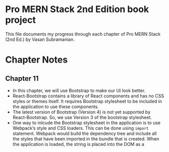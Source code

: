 # Pro MERN Stack 2nd Edition book project

This file documents my progress through each chapter of Pro MERN Stack (2nd Ed.) by Vasan Subramanian.

# Chapter Notes
## Chapter 11

* In this chapter, we will use Bootstrap to make our UI look better.
* React-Bootstrap contains a library of React components and has no CSS styles or themes itself. It requires Bootstrap stylesheet to be included in the application to use these components.
* The latest version of Bootstrap (Version 4) is not yet supported by React-Bootstrap. So, we use Version 3 of the bootstrap stylesheet.
* One way to inlcude the Bootstrap stylesheet in the application is to use Webpack’s style and CSS loaders. This can be done using `import` statement. Webpack would build the dependency tree and include all the styles that have been imported in the bundle that is created. When the application is loaded, the string is placed into the DOM as a <style> node.
* Bootstrap is shipped as a monolithic stylesheet. Even if only a single component is being used, the entire CSS has to be included. So we just include the entire stylesheet as is.
* We need to let the mobile browser that the application knows how to handle small screens. The way to do so is by adding a meta tag in the main page, called viewport, the content of which specifies an initial width equal to the device’s width and an initial zoom of 100%.

## Chapter 10

![ch101](/readme_images/Chapter10_1.png)

![ch102](/readme_images/Chapter10_2.png)

* In this chapter, we convert the hard coded filter to something more flexible with user input, and fill the Edit page with a form. Then we add the ability to delete issues from the Issue List page.
* To be able to show a value in the input, the component has to be controlled by the parent via a state variable or props variable. This is done by setting the value of the input to that state or props variable. The input form element whose value is controlled by React in this way is called a controlled component.
* To change the value of the dropdown when using controlled components, we have to get hold of the new value, the `onChange()` event has trapped. When the user changes the value, the state variable can be updated with the new value using `setState()`.
* To filter the Assignee filed we would have to add a text input, and in its `onChange`, we have to update a state variable and use that in the filter.
* To add a filter on the Effort field(a number), we need two fields, a minimum and maximum value to filter on, both of which are optional.
* To check the presence of an `id` field in the issue object and avoid rendering the form we check if the `id` field is invalid, if it's invalid we show an error message. If, not we assume the page is in the middle of completing loading the data and return null in the `render` method. We use double-equals rather than triple-equals, so that it matches anything that seems like null.
* It is not advisable to use `this.state` directly when arriving at a new state, teh recommended way is to supply a callback to the `setState` method that takes in the previous state and returns a new state.
* In the form, we want to store data in their natural data types, and want all the data type conversions routines to be shared. We could use packages like `react-numeric-input` and `react-datepicker` for this.
* For the components that have to be edited, we take the approach of disjoint state. In this approach component is controlled as long as the user is not editing it, and when it's being edited, we'll make it an uncontrolled component. Once the user is finished with editing the two values will be brought in sync.
* For the changes we make in the input components to take effect in the parent component we have to call the parent `onChange`. We will call this when the input loses focus using the element's `onBlur` property.
* While calling the parent's `onChange()` we’ll pass the value in the natural data type as a second argument. This is so that the parent handle the original event (the first argument) of onChange() if required.
* The best way to tacke the issue where the state remains the old one when the props of the component has changed is to assign a key property to the component that changes when a new issue is loaded. React uses this property to indicate that a component object cannot be reused if the key is different and a new one has to be constructed.
* To store the validity status of each of the inputs in a state variable we have to add a new method called `invalidFields`. Initially, we have to set the state variable to an empty object for any new issue that's being loaded.
* To pass in the `tag` property in the component, we have to use `React.createElement()` instead of using JSX as the tag name is a variable while rendering. 
* To update one or more fields in the document we can use MongoDB `update` command and use the `$set` operator to set the new values of field.
* The fields that cannot be changed from the issue object need to be stripped off and copied.
* To add a button to update a single field, it needs to initiate an action that can be a function passed in as a callback in the props. The callback needs to passed from `IssueList` via `IssueTable` to `IssueRow`. To identify which issue that action has to be applied on, we also have to receive a index of the issue in the table as another value in the props. We use this method for Update and Delete operation.
* When we delete an issue, we move it to the `trash` in a new collection called `deleted_issues`. To achieve this, we’ll retrieve the issue based on the given ID from the issues collection, add the deleted field, save it to deleted_issues, and then delete it from the issues collection.

### Errors and Issues

* In some places throughout this chapter, instead of a pair of single quotes `''` to represent an empty string, a double quote has been used. 
* Similar to chapter 9, I had to make a small change in `IssueEdit.jsx` to make the code work on recent versions of GraphQL. I had to replace the line `const data = await graphQLFetch(query, { id });` to `const data = await graphQLFetch(query, { id: parseInt(id, 10) });`.
* The date validation described in the book doesn't work in Chrome. When we enter a invalid date like `123456` it was not caught and the page doesn not render. It can be fixed by changing the unformat method. We change the code to 
```
function unformat(str) {
    const isDate = str.match(/^(19|20)\d\d[- /.](0[1-9]|1[012])[- /.](0[1-9]|[12][0-9]|3[01])$/);
    return isDate ? new Date(str) : null;
}
```

## Chapter 9

![ch09](/readme_images/Chapter9.png)

* We need `routing` to navigate between different views of the application.
* It has to have the following properties:
    * The user can use the forward/back buttons of the browser to navigate between visited pages of the application.
    * Individual pages can be bookmarked and visited later.
    * Links to views can be shared with others.
* There are 2 ways to make connection to something that the browser recognizes:
    * Hash Based: the #(anchor) portion of the URL can be interpreted as a location and this location then determines what section of the page is displayed.  
    * Browser History: It lets JavaScript handle the page transitions, at the same time preventing the browser from reloading the page when the URL changes.
* To switch between different components based on the hyperlink React Router uses a component called `Route`. It takes in as arguments the path that the route needs to match, and the component that needs to be shown when the path matches the URL in the browser.
* To indicate that only one of the components needs to be shown the routes should be enlosed in a `<Switch>` component.
* Difference between matching in Express router and React Router is that:
    * In Express, the match is exact by default, and an * has to be added to match anything that follows.
    * In Express, a route match stops further processing, whereas in React Router, a <Switch> is explicitly needed to make it stop at the first match.
* Parameters can be specified in the route path by using the : character followed by the name of the property that will receive the value. Via props, all routed components are provided a `match` object that contains the result of the match operation and this `match` contains a field `params` that hold the route parameters.
* Query parameters can be used to pass a query through the URL to filter, sort and pagination. 
* The React Router supplies as part of props, `location` object which includes the path(in the field `pathname`) and the query string(in the field `search`). React Router leaves it to the application to determine how to  parse these fields.
* React Router provides a convenient way to create links via `Link` component. It has the following differences with `href`:
    * The paths in a Link are always absolute; it does not support relative paths.
    * The query string and the hash can be supplied as separate properties to the Link.
    * A variation of `Link` and `NavLink` is capable of figuring out if the current URL matches the link and adds a class to the link to show it as active
    * A `Link` works the same between different kinds of routers, either using the # character, or using the path as is.
* `NavLink` allows us to highlight the currently active navigation link based on the path that partially matches with URL's path based on the segments separated by a /. It only adds a class `active` when the link matches the URL.
* React Router has a property `history` which can be used to set the browser URL's location, query string, etc.
* We have to use a wrapper function provided by React Router called `withRouter()` when the component is not directly in the path of any route. The function takes in a component class as an argument and returns a new component class that has `history`, `location` and `match` available as part of `props`. 
* In `nested routes` the beginning part of the path depicts one section of a page, and based on interaction within that page, the latter part of the path depicts variation, or further definition of what's shown additionally in the page.
* At any point in the hierarchy of components, a Route component can be added which will be rendered if the URL matches the route’s path using the `dynamic routing` philosophy of React Router.
* Unlike Express routes, React Router’s routes don’t all need to be predeclared, they can be placed at any level and are evaluated during the process of rendering.
* The disadvantage of hash-based routing is that when the server needs to respond to a different URL path, the browser makes a request to `/` from the server, regardless of what follows the `#` or the actual routing path.
* The switch to using this new router is as simple as changing the import statement and using `BrowserRouter` instead of `HashRouter`. This component achieves routing by using the HTML5 history API (pushState, replaceState, and popState) to keep the UI in sync with the URL.
* When we use Browser History Router, if what follows the `#` is different, it assumes that it's just an anchor within the page and a request is made to `/` regardless of the route's path and the server responds with the entire page.
* In the implementation with Browser History Router, HMR calls fail when we change a souce file when we are at a location such as `/edit/1` or `/issues/`. To get the correct request we use `publicPath` to fetch update information.  

### Errors and Issues

* I was getting an error `INTERNAL_SERVER_ERROR: Variable "$id" got invalid value "1"; Expected type Int. Int cannot represent non-integer value: "1"` while implementing the Nested Routes. To fix it, I had to make a change in the code in page 256. I replaced `const data = await graphQLFetch(query, { id });` with `const data = await graphQLFetch(query, { id: parseInt(id, 10) });`.

## Chapter 8

![ch081](/readme_images/Chapter8_1.png)

![ch082](/readme_images/Chapter8_2.png)

* Using Webpack we can split the front-end code into component based files, inject code onto the browser incrementally and refresh the browser automatically on front-end changes.
* The `require()` element is a function that can be used to import symbols from another module. The parameter passed to require() is the ID of the module.
* For packages installed using npm, this is the same as the name of the package and the same as the sub-directory inside the `node_modules` directory where the package’s files are installed. For modules within the same application, the ID is the path of the file that needs to be imported.
* Whatever is exported by other.js will be available in the other variable. This is controlled by `exports`.
* We separate the different functionalities from `server.js` and them using `require` import them in `server.js`.
* Using, Webpack dependencies can be defined using statements. The tool then automatically determines the application's own dependent modules and third party library dependencies. It has a single pipeline to transform, bundle, and watch for changes and generate new bundles as fast as possible.
* We will modularize the client-side code using Webpack.
* In the front-end we use `import` statement instead of `require`.
* Weback can combine the steps of Babel transform and then putting the files together by using helpers called `loaders`. To run Babel transforms we need Babel loader.
* Each React component should be placed in it's own file, especially if the component is a stateful one. The stateless components can be combined with other components.
* We install the third party libraries that we had earlier included directly from a CDN.
* NPM can be used for server-side libraries as well as client side ones. Webpack understands this and can deal with client side libraries installed via npm.
* Using an optimization called `splitChunks` in Webpack we can have two bundles, one for application code and another for all the libraries.
* Hot Module Replacement can be used to detect changes and recompile the files. It saves time by updating only when its changed, and it removes the need for switching windows and refreshing the pages.
* Webpack gives us source maps, that connects the line numbers in the transformed code to the original code. This can be used for debugging as breakpoints in the original code are converted to breakponts in the transformed code. We us `source-map` which is the most accurate(and slowest) tool for this.
* Instead of injecting the environment variables in the front end we could generate a bundle that replaces the variables wherever it needs to be replaced. Webpack uses `DefinePlugin` for this. This method's disadvantage is that, we have to create different bundles for different environments and a change in the server configuration cannot be done without making another build.
* To optimize the page load time for applications, we should split the bundles into smaller pieces, and load the bundles only when required using lazy loading.
* To prevent browser caching the JavaScript bundle, we need to change the name of the script file if the contents have changed.

### Errors and Issues

* On page 204 the author has imported `graphql_date.js`. It actually should have been `./graphql_date.js`. The correct change has been given on page 206.
* On page 216 and page 226, in the code `ReactDOM.render(element, document.getElementById('contents'));`, it should have been `content` instead of `contents`.
* On page 227, the line `devtool: 'source-map'`  raise an ESLint error as a trailing comma is missing at the end.

## Chapter 7

![ch071](/readme_images/Chapter7_1.png)

![ch072](/readme_images/Chapter7_2.png)

* In this chapter we organize our code, and make it more flexible so that it can cater to a larger application with lot of traffic.
* UI Server
    * Our Express server serves static content as well as API calls.
    * All the requests land on the same physical server within the Express application and are routed into two different middleware based on the request.
    * As the application grows, the API will have other consumers and the two parts will have different scaling requirements. Also, it will be hard to diagnose and debug performance issues. So the better option is to separate it into two servers.
* To keep the variables for ports flexible we use `dotenv` to supply environment variables stored in configuration files. We can use any environment variable using process.env properties. The values of the environament variables should be declared in a `.env` file in the root during development.
* `cross-origin resource sharing` or CORS is the mechanism of determining if the request can be allowed.
* In our application we don't disable unauthenticated requests across origins. We can change the UI to make even API requests to the UI server, and then using proxy that request will be routed to the API server.
* ESLint is a flexible linter that lets us define the rules that our code should adhere to. The rules can be defined in the `.eslintrc` file, which is a JSON specification. 
* Rule sets can also be inherited using the `extends` property.
* In the api we just need to install the `airbnb-base` package, but in the UI we require the complete Airbnb configuration including the React plugin.
* The ESLint can be run using the command `npx eslint`.
* In the UI, we don't need to run ESLint on all the sub-directories. The compiled file in the `public` directory will cause errors because it is not source code. We can ignore this file by adding `--ignore-pattern public` to the command line script or add them as lines to a text file called `.eslintignore`.
* In the `src`folder in the ui we extend the complete `airbnb` so that we can configure the React code. To check React code with ESLint, we run it using the command `npx eslint . --ext js,jsx --ignore-pattern public`. 
* We can supply specification in the form of `propTypes` to validate the properties being passed from one component to another.  

### Errors and Issues

* `npm install` was showing an error: `apollo-graphql@0.4.5 requires a peer of graphql@^14.2.1 but none is installed. You must install peer dependencies yourself`. I had to specify a graphql version to `14.2.1` in api's package.json to fix it.
* I made a mistake of naming the `.env` file as sample.env. The values that I had defined in it were not accessible in the code. Renaming it to `.env` fixed the issue.
* While using ESLint I got an error `Expected linebreaks to be 'LF' but found 'CRLF'  linebreak-style`. This was an error that was coming because I was using Windows. To fix this I added a rule(` "linebreak-style": ["error","windows"]`) in the `.eslintrc` file.

## Chapter 6

![ch06](/readme_images/Chapter6.png)

* MongoDB is a document database, an entire object is written as a `document`. A `document` is a data structure composed of field and value pairs.
* MongoDB supports Boolean, numbers, strings, dates, timestamps, regular  expressions, and binary data.
* `Collection` is a set of documents. 
* In MongoDB it's mandatory to have a unique primary key. It has a reserved field name `_id`. If we don't provide a value while creating the document, the primary key is auto-generated. It has a special data type called `ObjectId`. When we provide a id it's stored as an integer, but when it is auto-generated the data type of id is `ObjectID`
* Database is a logical grouping of collections.
* `$lookup` is an aggregation pipeline equivalent to `join` in SQL databases.
* In MongoDB query language the main read and write operation are the CRUD methods.
* I downloaded the  MongoDB Enterprise Edition for Windows. To use MongoDB I had to go to `C:\Program Files\MongoDB\Server\4.2\bin\` directory and run `mongo.exe` or run `C:\Program Files\MongoDB\Server\4.2\bin\mongo.exe` in cmd.
* Then I created a directory `\data\db` for the database in `C` drive.
* Mongo shell has an auto-complete feature that can be availed by pressing tab twice after typing `db.employees.`.
* `find()` method takes in 2 arguments. First is the filter and second is the projection.
* `createIndex()` take in 2 arguments. The first is the filter, and the second is an object that contains various attributes of the index(like unique).
* Projection specifies which fields to include or exclude in the result. It's format is an object with one or more fields as the key and value as 0 or 1. It can start with nothing and include fields using 1, or start with everything and exclude fields using 0s.
* `updateOne()` and `updateMany()` are the two methods available for updating a document. It takes 2 arguments. The first argument is filter, and the second is an update specification if only some fields need to be changed.
* The method `replaceOne()` can be used to replace the complete document.
* `aggregate()` performs the function of GROUP BY clause. To perform aggregate, the `$group` stage needs to be used. To group the aggregate by a field, we specify the name of the field prefixed by a `$` as the value of `_id`.
* To connect with the MongoDB server we import the `MongoClient` object, then create a new client object and finally call the connect method on it.
* The `connect()` method is an asynchronous method and needs a callback. Within the callback, a connection to the database can be obtained by calling the `db` method of the `client` object. 
* The most recommended and convenient way to use the driver is using async/await paradigm. We use `await` before the method call to simulate the synchronous call by waiting for the call to complete and return the results.
* Mongo shell is built on top of a JavaScript engine.
* To perform the read operation, we need to connect to the database. We maintain the connection so that it can be reused for many operations. Next, we need to setup the server to connect to the database and then start the `Express` application.  
* To perform the write operation, we need to first generate a sequence of numbers that cannot give us duplicates. Then, insert the issue object in the database.

## Chapter 5

![ch05](/readme_images/Chapter5.png)

* A router in Express takes a client request, matches it against any routes that are present, and executes the handler function that is associated with that route. The route specification consists of an HTTP method, path specification and the route handler.
* The difference between a middleware function and route is that a middleware function deals with any request matching the path specification, whereas a route matches a request with a specific HTTP method.
* When a request is received, the first thing that Express does is match the request to one of the routes. The request method is matched against the route’s method.
* Route parameters are named segments in the path specification that match a part of the URL.
* Multiple routes can be set up to match different URLs and patterns, but the first match will be used. After matching the handler function is called.
* Request object's properties and methods can be used to inspect any aspect of the request and the response object can be used to construct and send a response.
* Middleware functions have access to the request object, the response object, and the next middleware function in the application’s request-response cycle.
* HTTP method and operation mapping are well mapped and specified in REST but, it doesn't lay down rules for the following:
    * Filtering, sorting, and paginating a list of objects.
    * Specifying which fields to return in a READ operation
    * If there are embedded objects, specifying which of those to expand in a READ operation.
    * Specifying which fields to modify in a PATCH operation.
    * Representation of objects. We are free to use JSON, XML, or any other representation.
* GraphQL has the following salient geatures:
    * The properties of an object that need to be returned must be specified and its invalid to request nothing.
    * It's graph based i.e. relationships between objects are naturally handled in the GraphQL API.
    * It has a single endpoint. The name of the resource being accessed is supplied as part of the query.
    * It's strongly typed. All fields and arguments have a type.
* Packages like `graphql-tools` and `apollo-server` build on top of GraphQL.js(the reference implementation of GraphQL) to add advanced features.
* In GraphQL schema language we have to define each type using the type keyword followed by the name of the type, followed by its specification within curly brackets.
* GraphQL schema has two special types that are entry points into the type system, called `Query` and `Mutation`. Query fields are expected to return existing state, whereas mutation fields are expected to change something in the application’s data.
* Query fields are executed in parallel whereas mutation fields are executed in series.
* In the Schema Language we can indicate that the value is mandatory by adding an exclaimation character(!) after the type.
* Resolvers resolve a query to a field with real values. Its  specified as nested objects that follow the structure of schema and at every level the field is resolved using a function of the same name as the field.
* To initialize the GraphQL server we have to construct an `ApolloServer` object. The constructor takes in an object with at least two properties-`typeDefs` and `resolvers`-and returns a GraphQL server object.
* In the GraphQL Playground the query language used is not JSON, it follows the same hierarchical structure of the schema. The output is regular JSON.
* We use `List API` to fetch the list of issues. We have to define a custom type `Issue` containing all the fields of the issue.
* In GraphQL to specify a list of another type we enclose it within square brackets. We could use `[Issue]` as the type for the field.
* To use the APIs we need to make asynchronous API calls(AJAX calls) by using libraries like jQuery. Modern browsers support Ajax calls natively via the Fetch API.
* To fetch data list of issues we create a GraphQL query in the `loadData()` method and send within a JSON, as part of the body to the fetch request. 
* If we are using `awaits` within the function, we need to add the keyword `async` for the function definition.
* JSON does not have a `Date` type. We use a string format for transferring `Date` object to JSON.
* The method `serialize()` will convert date value to string. We need to call `toISOString()` method to convert date to the ISO 8601 string format.
* Reviver function is called for parsing all values, and the JSON parser lets it modify the default parser's functionality.
* The method `parseLiteral` is called when the field is specified in place in the query. The argument `ast` contains a `kind` and `value` property that indicates the type of taken.
* The method `parseValue` is called if the input is supplied as a variable. The date is constructed out of the variable and returned.
* GraphQL can factor dynamic values(`variables`) from the query and pass them as a separate dictionary.
* To use variables we need to specify a name for the operation right after the `query` or `mutation` field and declare a variable as argument to the operation name. The variable name can then replace the value. The variable name should start with a `$` character.
* In GraphQL we can restrict the input values using an `enums`. Default values can be provided by using the `=` symbol.
* To print out the error on the console we can use the configuration option `formatError` available in the Apollo Server. Using this we can make changes to the way error is sent back.

### Errors & Issues

* The setup of `apollo-server` was showing an error `Error: Cannot find module 'graphql/validation/rules/PossibleTypeExtensions'` with the command in page 97. After going through the posts on piazza, I installed the version to 2.3+ using the command `npm install graphql@0 apollo-server-express@2.3` which fixed the issue.
* I made a lot of typos in this chapter which took some time to debug.
* The function `issueValidate(issue)` was wrongly named as `validateIssue(_, { issue })` in page 125. 

## Chapter 4

![ch04](/readme_images/Chapter4.png)

* In this chapter we use React and change how the component looks and what it shows on screen. We will add a button, and append a row to the initial list of issues on click of the button.
* First we set the initial state in the constructor of the component. This is done by assigning the variable `this.state` to the set of state variables and their values.
* Using asynchronous calls to `React.Component`'s `this.setState()` method we initialise the state. We use the `lifecycle` method `componentDidMount()` to make sure that `this.setState()` method is called only after the component is rendered.
* To add a new issue, without changing the complete state we create a copy of the `issues` array and push the new issue into it. Then we call `this.setState()` with the new array. We don't have to write code to add a new row in the DOM, React calculates the changes to the virtual DOM and inserts the new row.
* Next, we move the initiation of the creation of new issues to the `IssueAdd` component. For this we need to move the initialisation of the state in the constructor of `IssueTable` and the methods `componentDidMount()`, `loadData()`, and `createIssue()` to the `IssueList` component. This is because horizontal communication is hard and information can be passed from parents to children only. 
* We create a form with text field inputs and a button that will trigger the addition of issues. We need to supply the properties `onClick` and `onSubmit` to the elements to handle `onclick` and `onsubmit` events. To get the values from the text input fields we use the form handle via `documents.forms.issueAdd`.
* Finally, we replace all components which have no state and only takes in props and renders it, with functions with the same name.  
* Props are immutable, whereas state is not.
* Parents communicate to children via props, when state changes, the props automatically change. Children communicate to parents via callbacks. Siblings and cousins can’t communicate with each other, we have to lift the state up.

## Chapter 3

![ch03](/readme_images/Chapter3.png)

* In this chapter we lay out the main page of the issue tracker with a list of issues.
* First, we convert the single line JSX into a single React component instantiated from a React class. We create a React class `HelloWorld` and create an instance of it.
* Next, we split large components in to smaller logically separated components. We place all these components in the same file for now.
* To pass different input data from a parent component to a child component we use an attribute when instantiating the component. The attribute's value can be accessed in the child via a variable called `props` which is available via the `this` accessor.
* To pass nested elements they have to be enclosed between the opening and closing tags of the JSX expression. The parent component can access the children element using this.props.children and the parent component can determine where it needs to be displayed.
* Next, we replace the hard coded set of `IssueRow` components with a list of issues, fetched from a JavaScript array. We will later fetch from a database. Using `map()` method of `Array` we map each issue object to an `IssueRow` instance.  We need to identify each instance  of `IssueRow` with a `key` so that React can optimize the calculation of the differences when things change.
* On page 55 in listing 3-6 a single quote before 'New' is missing.

## Chapter 2

![ch02](/readme_images/Chapter2.png)

* In this chapter we build a Hello World application to render the page with React and serve it from a web server using Node.js and Express.
* We start by building a server-less React application that displays Hello World.
* Using JSX we replace `createElement()` function calls. The JSX is transformed to regular JavaScript using a compiler provided by Babel at runtime which makes it slow.
* Next. we install nvm, Node.js and express.  
* Using Express we setup a server to serve HTTP requests. We create a file `server.js` for this. We change the start script in the `package.json` file to let npm know the entry point for the server.
* To have all the scripts that require compiling at the same place, we move all the JSX from `index.html` to another file `App.jsx`. All the JSX files are placed in the `public` folder(The folder is to be created in the root directory).
* We install some Babel tools to transform JSX to plain JavaScript. Now, the transformation takes place in build time.
* We create a file `.babelrc` to specify the presets that needs to be used. Using the preset `preset-env` we specify the target browsers that we support and Babel automatically applies all the transforms and plugins that are required. Babel polyfill is used to supplement the missing function implementations in older browsers.
* We add `watch` and `compile` scripts to the `package.json` to automatically recompile when a change takes place in the source files. Similarly, nodemon is used to restart the server on changes.
* Finally, to start the server we run `npm run watch` and `npm start` on different terminals.